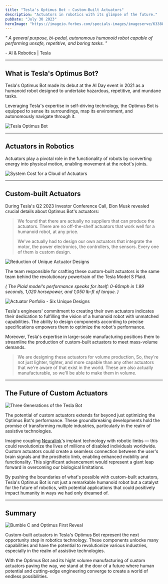 ```yaml
---
title: "Tesla's Optimus Bot : Custom-Built Actuators"
description: "Actuators in robotics with its glimpse of the future."
pubDate: "July 30 2023"
heroImage: "https://imageio.forbes.com/specials-images/imageserve/633885ad873cb08a2c57e040/tesla-bot/960x0.jpg"
---
```


_" A general purpose, bi-pedal, autonomous humanoid robot capable of performing unsafe, repetitive, and boring tasks. "_

\- AI & Robotics | Tesla

---

## What is Tesla's Optimus Bot?

Tesla's Optimus Bot made its debut at the AI Day event in 2021 as a humanoid robot designed to undertake hazardous, repetitive, and mundane tasks.

Leveraging Tesla's expertise in self-driving technology, the Optimus Bot is equipped to sense its surroundings, map its environment, and autonomously navigate through it.

![Tesla Optimus Bot](https://www.usine-digitale.fr/mediatheque/4/7/6/000988674_896x598_c.jpg)

---

## Actuators in Robotics

Actuators play a pivotal role in the functionality of robots by converting energy into physical motion, enabling movement at the robot's joints.

![System Cost for a Cloud of Actuators](https://images.squarespace-cdn.com/content/v1/62ec2bc76a27db7b37a2b32f/1664628175485-FIEDG8FMG523XFYZ6THJ/ai-day-2022-tesla-bot-presentation-slide-20-system-cost-for-a-cloud-of-actuators-2.jpg)

---

## Custom-built Actuators

During Tesla's Q2 2023 Investor Conference Call, Elon Musk revealed crucial details about Optimus Bot's actuators:

> We found that there are actually no suppliers that can produce the actuators. There are no off-the-shelf actuators that work well for a humanoid robot, at any price.
>
> We've actually had to design our own actuators that integrate the motor, the power electronics, the controllers, the sensors. Every one of them is custom design.

![Reduction of Unique Actuator Designs](https://images.squarespace-cdn.com/content/v1/62ec2bc76a27db7b37a2b32f/1664628487042-GM8YFKAPMV4GWTCA17J2/ai-day-2022-tesla-bot-presentation-slide-22-reduction-of-unique-actuator-designs.jpg)

The team responsible for crafting these custom-built actuators is the same team behind the revolutionary powertrain of the Tesla Model S Plaid.

_( The Plaid model's performance speaks for itself: 0-60mph in 1.99 seconds, 1,020 horsepower, and 1,050 lb-ft of torque. )_

![Actuator Porfolio - Six Unique Designs](https://images.squarespace-cdn.com/content/v1/62ec2bc76a27db7b37a2b32f/1664628535663-JX5N8DKSGI7EU5P5KYQ3/ai-day-2022-tesla-bot-presentation-slide-23-actuator-portfolio-six-unique-designs.jpg)

Tesla's engineers' commitment to creating their own actuators indicates their dedication to fulfilling the vision of a humanoid robot with unmatched capabilities. The ability to design components according to precise specifications empowers them to optimize the robot's performance.

Moreover, Tesla's expertise in large-scale manufacturing positions them to streamline the production of custom-built actuators to meet mass-volume demands.

> We are designing these actuators for volume production, So, they're not just lighter, tighter, and more capable than any other actuators that we're aware of that exist in the world. These are also actually manufacturable, so we'll be able to make them in volume.

---

## The Future of Custom Actuators

![Three Generations of the Tesla Bot](https://images.squarespace-cdn.com/content/v1/62ec2bc76a27db7b37a2b32f/1664627850853-XK740HPW93WQFLQM8OBZ/ai-day-2022-tesla-bot-presentation-slide-5-what-has-changed.jpg)

The potential of custom actuators extends far beyond just optimizing the Optimus Bot's performance. These groundbreaking developments hold the promise of transforming multiple industries, particularly in the realm of assistive technologies.

Imagine coupling [Neuralink](https://neuralink.com/)'s implant technology with robotic limbs — this could revolutionize the lives of millions of disabled individuals worldwide. Custom actuators could create a seamless connection between the user's brain signals and the prosthetic limb, enabling enhanced mobility and functionality. This significant advancement would represent a giant leap forward in overcoming our biological limitations.

By pushing the boundaries of what's possible with custom-built actuators, Tesla's Optimus Bot is not just a remarkable humanoid robot but a catalyst for the future of robotics, with potential applications that could positively impact humanity in ways we had only dreamed of.

---

## Summary

![Bumble C and Optimus First Reveal](https://images.theconversation.com/files/487699/original/file-20221003-12-a5mrry.jpg)

Custom-built actuators in Tesla's Optimus Bot represent the next opportunity step in robotics technology. These components unlocke many capabilities and have the potential to revolutionize various industries, especially in the realm of assistive technologies.

With the Optimus Bot and its hight volume manufacturing of custom actuators paving the way, we stand at the door of a future where human potential and cutting-edge engineering converge to create a world of endless possibilities.
